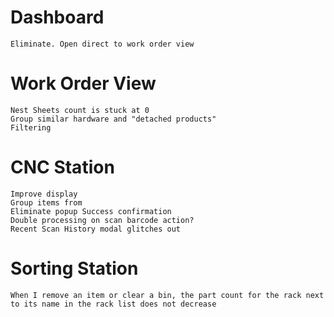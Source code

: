 # Dashboard
    Eliminate. Open direct to work order view
    
# Work Order View
    Nest Sheets count is stuck at 0
    Group similar hardware and "detached products"
    Filtering

# CNC Station
    Improve display
    Group items from 
    Eliminate popup Success confirmation
    Double processing on scan barcode action?
    Recent Scan History modal glitches out

# Sorting Station
    When I remove an item or clear a bin, the part count for the rack next to its name in the rack list does not decrease
